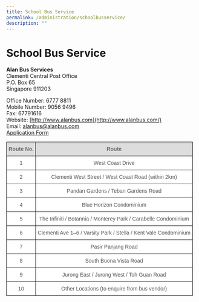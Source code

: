 ```yaml
---
title: School Bus Service
permalink: /administration/schoolbusservice/
description: ""
---
```

School Bus Service
==================

  

**Alan Bus Services**<br>
Clementi Central Post Office<br>
P.O. Box 65<br>
Singapore 911203

Office Number: 6777 8811<br>
Mobile Number: 9056 9496<br>
Fax: 67791616<br>
Website:&nbsp;[http://www.alanbus.com](http://www.alanbus.com/)<br>
Email:&nbsp;[alanbus@alanbus.com](mailto:alanbus@alanbus.com)<br>
[Application Form](https://go.gov.sg/qps-sch-bus)

<style type="text/css">
.tg  {border-collapse:collapse;border-spacing:0;}
.tg td{border-color:black;border-style:solid;border-width:1px;font-family:Arial, sans-serif;font-size:14px;
  overflow:hidden;padding:10px 5px;word-break:normal;}
.tg th{border-color:black;border-style:solid;border-width:1px;font-family:Arial, sans-serif;font-size:14px;
  font-weight:normal;overflow:hidden;padding:10px 5px;word-break:normal;}
.tg .tg-a4yv{background-color:#DDD;color:#666;font-weight:bold;text-align:center;vertical-align:top}
.tg .tg-ftsx{background-color:#FFF;color:#565656;text-align:center;vertical-align:top}
</style>
<table class="tg">
<thead>
  <tr>
    <th class="tg-a4yv">Route No.</th>
    <th class="tg-a4yv">Route<br></th>
  </tr>
</thead>
<tbody>
  <tr>
    <td class="tg-ftsx">1</td>
    <td class="tg-ftsx">West Coast Drive<br></td>
  </tr>
  <tr>
    <td class="tg-ftsx">2</td>
    <td class="tg-ftsx">Clementi West Street / West Coast Road (within 2km)<br></td>
  </tr>
  <tr>
    <td class="tg-ftsx">3</td>
    <td class="tg-ftsx">Pandan Gardens / Teban Gardens Road<br></td>
  </tr>
  <tr>
    <td class="tg-ftsx">4</td>
    <td class="tg-ftsx">Blue Horizon Condominium<br></td>
  </tr>
  <tr>
    <td class="tg-ftsx">5</td>
    <td class="tg-ftsx">The Infiniti / Botannia / Monterey Park / Carabelle Condominium<br></td>
  </tr>
  <tr>
    <td class="tg-ftsx">6</td>
    <td class="tg-ftsx">Clementi Ave 1–6 / Varsity Park / Stella / Kent Vale Condominium<br></td>
  </tr>
  <tr>
    <td class="tg-ftsx">7</td>
    <td class="tg-ftsx">Pasir Panjang Road<br></td>
  </tr>
  <tr>
    <td class="tg-ftsx">8</td>
    <td class="tg-ftsx">South Buona Vista Road<br></td>
  </tr>
  <tr>
    <td class="tg-ftsx">9</td>
    <td class="tg-ftsx">Jurong East / Jurong West / Toh Guan Road<br></td>
  </tr>
  <tr>
    <td class="tg-ftsx">10</td>
    <td class="tg-ftsx">Other Locations (to enquire from bus vendor)</td>
  </tr>
</tbody>
</table>